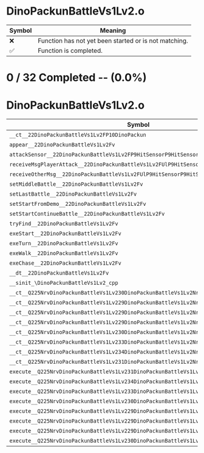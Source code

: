 # DinoPackunBattleVs1Lv2.o
| Symbol | Meaning 
| ------------- | ------------- 
| :x: | Function has not yet been started or is not matching. 
| :white_check_mark: | Function is completed. 


# 0 / 32 Completed -- (0.0%)
# DinoPackunBattleVs1Lv2.o
| Symbol | Decompiled? |
| ------------- | ------------- |
| `__ct__22DinoPackunBattleVs1Lv2FP10DinoPackun` | :x: |
| `appear__22DinoPackunBattleVs1Lv2Fv` | :x: |
| `attackSensor__22DinoPackunBattleVs1Lv2FP9HitSensorP9HitSensor` | :x: |
| `receiveMsgPlayerAttack__22DinoPackunBattleVs1Lv2FUlP9HitSensorP9HitSensor` | :x: |
| `receiveOtherMsg__22DinoPackunBattleVs1Lv2FUlP9HitSensorP9HitSensor` | :x: |
| `setMiddleBattle__22DinoPackunBattleVs1Lv2Fv` | :x: |
| `setLastBattle__22DinoPackunBattleVs1Lv2Fv` | :x: |
| `setStartFromDemo__22DinoPackunBattleVs1Lv2Fv` | :x: |
| `setStartContinueBattle__22DinoPackunBattleVs1Lv2Fv` | :x: |
| `tryFind__22DinoPackunBattleVs1Lv2Fv` | :x: |
| `exeStart__22DinoPackunBattleVs1Lv2Fv` | :x: |
| `exeTurn__22DinoPackunBattleVs1Lv2Fv` | :x: |
| `exeWalk__22DinoPackunBattleVs1Lv2Fv` | :x: |
| `exeChase__22DinoPackunBattleVs1Lv2Fv` | :x: |
| `__dt__22DinoPackunBattleVs1Lv2Fv` | :x: |
| `__sinit_\DinoPackunBattleVs1Lv2_cpp` | :x: |
| `__ct__Q225NrvDinoPackunBattleVs1Lv230DinoPackunBattleVs1Lv2NrvStartFv` | :x: |
| `__ct__Q225NrvDinoPackunBattleVs1Lv229DinoPackunBattleVs1Lv2NrvTurnFv` | :x: |
| `__ct__Q225NrvDinoPackunBattleVs1Lv229DinoPackunBattleVs1Lv2NrvWalkFv` | :x: |
| `__ct__Q225NrvDinoPackunBattleVs1Lv229DinoPackunBattleVs1Lv2NrvFindFv` | :x: |
| `__ct__Q225NrvDinoPackunBattleVs1Lv230DinoPackunBattleVs1Lv2NrvChaseFv` | :x: |
| `__ct__Q225NrvDinoPackunBattleVs1Lv233DinoPackunBattleVs1Lv2NrvCoolDownFv` | :x: |
| `__ct__Q225NrvDinoPackunBattleVs1Lv234DinoPackunBattleVs1Lv2NrvAttackHitFv` | :x: |
| `__ct__Q225NrvDinoPackunBattleVs1Lv231DinoPackunBattleVs1Lv2NrvDamageFv` | :x: |
| `execute__Q225NrvDinoPackunBattleVs1Lv231DinoPackunBattleVs1Lv2NrvDamageCFP5Spine` | :x: |
| `execute__Q225NrvDinoPackunBattleVs1Lv234DinoPackunBattleVs1Lv2NrvAttackHitCFP5Spine` | :x: |
| `execute__Q225NrvDinoPackunBattleVs1Lv233DinoPackunBattleVs1Lv2NrvCoolDownCFP5Spine` | :x: |
| `execute__Q225NrvDinoPackunBattleVs1Lv230DinoPackunBattleVs1Lv2NrvChaseCFP5Spine` | :x: |
| `execute__Q225NrvDinoPackunBattleVs1Lv229DinoPackunBattleVs1Lv2NrvFindCFP5Spine` | :x: |
| `execute__Q225NrvDinoPackunBattleVs1Lv229DinoPackunBattleVs1Lv2NrvWalkCFP5Spine` | :x: |
| `execute__Q225NrvDinoPackunBattleVs1Lv229DinoPackunBattleVs1Lv2NrvTurnCFP5Spine` | :x: |
| `execute__Q225NrvDinoPackunBattleVs1Lv230DinoPackunBattleVs1Lv2NrvStartCFP5Spine` | :x: |
